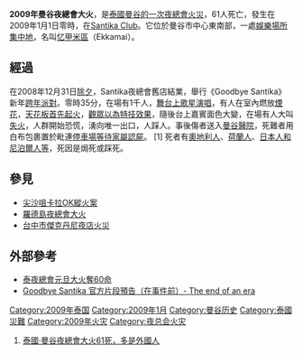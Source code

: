 **2009年曼谷夜總會大火**，是[泰國](../Page/泰國.md "wikilink")[曼谷的一次](../Page/曼谷.md "wikilink")[夜總會](../Page/夜總會.md "wikilink")[火災](../Page/火災.md "wikilink")，61人死亡，發生在2009年1月1日零時，在[Santika
Club](../Page/Santika_Club.md "wikilink")。它位於曼谷市中心東南部，一處[娛樂場所集中地](../Page/娛樂場所.md "wikilink")，名叫[忆甲米區](../Page/忆甲米區.md "wikilink")（Ekkamai）。

## 經過

在2008年12月31日[除夕](../Page/除夕.md "wikilink")，Santika夜總會舊店結業，舉行《Goodbye
Santika》新年[跨年](../Page/跨年.md "wikilink")[派對](../Page/派對.md "wikilink")。零時35分，在場有1千人，[舞台上歌星演唱](../Page/舞台.md "wikilink")，有人在室內燃放[煙花](../Page/煙花.md "wikilink")，[天花板首先起火](../Page/天花板.md "wikilink")，[觀眾以為](../Page/觀眾.md "wikilink")[特技效果](../Page/特技.md "wikilink")，隨後台上嘉賓面色大變，在場有人大叫[失火](../Page/失火.md "wikilink")，人群開始恐慌，湧向唯一出口，人踩人。事後傷者送入[曼谷醫院](../Page/曼谷醫院.md "wikilink")，死難者用白布包裹置於毗連[停車場等待](../Page/停車場.md "wikilink")[家屬](../Page/家屬.md "wikilink")[認屍](../Page/認屍.md "wikilink")。
\[1\]
死者有[奧地利人](../Page/奧地利人.md "wikilink")、[荷蘭人](../Page/荷蘭人.md "wikilink")、[日本人和](../Page/日本人.md "wikilink")[尼泊爾人等](../Page/尼泊爾人.md "wikilink")，死因是焗死或踩死。

## 參見

  - [尖沙咀卡拉OK縱火案](../Page/尖沙咀卡拉OK縱火案.md "wikilink")
  - [羅德島夜總會大火](../Page/羅德島夜總會大火.md "wikilink")
  - [台中市傑克丹尼夜店火災](../Page/台中市傑克丹尼夜店火災.md "wikilink")

## 外部參考

  - [泰夜總會元旦大火奪60命](http://hk.news.yahoo.com/article/090101/3/a0dl.html)
  - [Goodbye Santika 官方片段預告（在事件前）- The end of an
    era](http://hk.youtube.com/watch?v=zzahVMDBXkY)

[Category:2009年泰国](https://zh.wikipedia.org/wiki/Category:2009年泰国 "wikilink")
[Category:2009年1月](https://zh.wikipedia.org/wiki/Category:2009年1月 "wikilink")
[Category:曼谷历史](https://zh.wikipedia.org/wiki/Category:曼谷历史 "wikilink")
[Category:泰國災難](https://zh.wikipedia.org/wiki/Category:泰國災難 "wikilink")
[Category:2009年火灾](https://zh.wikipedia.org/wiki/Category:2009年火灾 "wikilink")
[Category:夜总会火灾](https://zh.wikipedia.org/wiki/Category:夜总会火灾 "wikilink")

1.  [泰國·曼谷夜總會大火61死，多是外國人](http://news.sina.com/int/sinchewdaily/105-000-102-101/2009-01-01/20473533538.html)